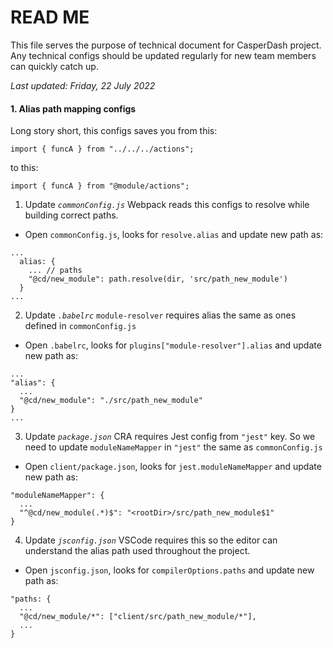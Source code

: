 # READ ME
This file serves the purpose of technical document for CasperDash project. Any technical configs should be updated regularly for new team members can quickly catch up.

*Last updated: Friday, 22 July 2022*

#### 1. Alias path mapping configs
Long story short, this configs saves you from this:
```
import { funcA } from "../../../actions";
```
to this:
```
import { funcA } from "@module/actions";
```

1. Update *`commonConfig.js`*
Webpack reads this configs to resolve while building correct paths.
- Open `commonConfig.js`, looks for `resolve.alias` and update new path as:
```
...
  alias: {
    ... // paths
    "@cd/new_module": path.resolve(dir, 'src/path_new_module')
  }
...
```

2. Update *`.babelrc`*
`module-resolver` requires alias the same as ones defined in `commonConfig.js`
- Open `.babelrc`, looks for `plugins["module-resolver"].alias` and update new path as:
```
...
"alias": {
  ...
  "@cd/new_module": "./src/path_new_module"
}
...
```

3. Update *`package.json`*
CRA requires Jest config from `"jest"` key. So we need to update `moduleNameMapper` in `"jest"` the same as `commonConfig.js`
- Open `client/package.json`, looks for `jest.moduleNameMapper` and update new path as:
```
"moduleNameMapper": {
  ...
  "^@cd/new_module(.*)$": "<rootDir>/src/path_new_module$1"
}
```

4. Update *`jsconfig.json`*
VSCode requires this so the editor can understand the alias path used throughout the project.
- Open `jsconfig.json`, looks for `compilerOptions.paths` and update new path as:
```
"paths: {
  ...
  "@cd/new_module/*": ["client/src/path_new_module/*"],
  ...
}
```